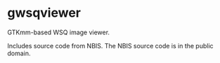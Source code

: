 gwsqviewer
==========

GTKmm-based WSQ image viewer.

Includes source code from NBIS. The NBIS source code is in the public
domain.
